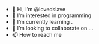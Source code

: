 - 👋 Hi, I’m @lovedslave
- 👀 I’m interested in programming
- 🌱 I’m currently learning .
- 💞️ I’m looking to collaborate on ...
- 📫 How to reach me

<!---
lovedslave/lovedslave is a ✨ special ✨ repository because its `README.md` (this file) appears on your GitHub profile.
You can click the Preview link to take a look at your changes.
--->
